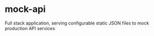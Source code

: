 # mock-api
Full stack application, serving configurable static JSON files to mock production API services 
